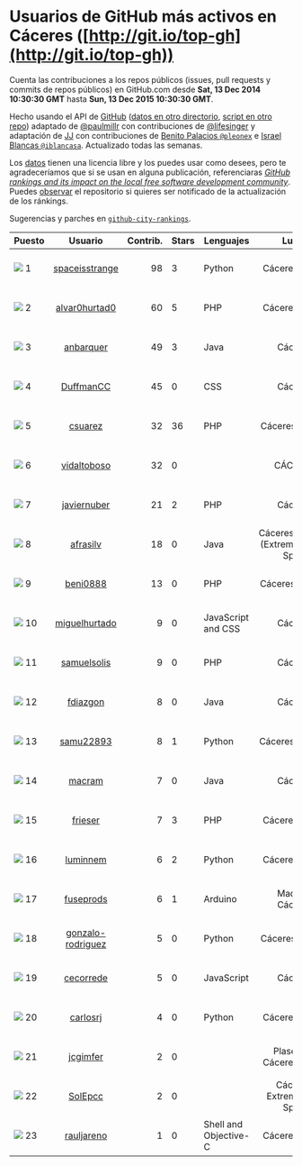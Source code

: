 
# Usuarios de GitHub más activos en Cáceres ([http://git.io/top-gh](http://git.io/top-gh))



  Cuenta las contribuciones a los repos públicos (issues, pull requests y commits de repos públicos) en GitHub.com desde  **Sat, 13 Dec 2014 10:30:30 GMT** hasta **Sun, 13 Dec 2015 10:30:30 GMT**.

  Hecho usando el API de [GitHub](http://github.com) ([datos en otro directorio](https://github.com/JJ/top-github-users-data/tree/master/data), [script en otro repo](https://github.com/JJ/github-city-rankings/blob/master/get-city.coffee)) adaptado de [@paulmillr](https://github.com/paulmillr) con contribuciones de [@lifesinger](https://github.com/lifesinger) y adaptación de [JJ](http://jj.github.io) con contribuciones de [Benito Palacios `@pleonex`](http://github.com/pleonex) e [Israel Blancas `@iblancasa`](https://github.com/iblancasa). Actualizado todas las semanas.

  Los [datos](https://github.com/JJ/top-github-users-data/tree/master/data) tienen una licencia libre y los puedes usar como desees, pero te agradeceríamos que si se usan en alguna publicación, referenciaras [*GitHub rankings and its impact on the local free software development community*](https://thewinnower.com/papers/github-rankings-and-its-impact-on-the-local-free-software-development-community). Puedes [observar](https://github.com/JJ/top-github-users-data/subscription) el repositorio si quieres ser notificado de la actualización de los ránkings.

  Sugerencias y parches en [`github-city-rankings`](http://github.com/JJ/github-city-rankings).


| Puesto   |  Usuario  |Contrib.| Stars | Lenguajes   |      Lugar      |  Avatar  |
|----------|:---------:|-------:|-------|-------------|:---------------:|----------|
|![](https://raw.githubusercontent.com/JJ/github-city-rankings/master/img/.gif) 1 | [spaceisstrange](https://github.com/spaceisstrange) | 98 | 3 | Python | Cáceres, Spain | <img src='https://avatars2.githubusercontent.com/u/6024783?v=3&s=64' width="64" title='Fran González'> |
|![](https://raw.githubusercontent.com/JJ/github-city-rankings/master/img/.gif) 2 | [alvar0hurtad0](https://github.com/alvar0hurtad0) | 60 | 5 | PHP | Cáceres, Spain | <img src='https://avatars0.githubusercontent.com/u/1130114?v=3&s=64' width="64" title='Alvaro J. Hurtado Villegas'> |
|![](https://raw.githubusercontent.com/JJ/github-city-rankings/master/img/.gif) 3 | [anbarquer](https://github.com/anbarquer) | 49 | 3 | Java | Cáceres | <img src='https://avatars3.githubusercontent.com/u/9308394?v=3&s=64' width="64" title='anbarquer'> |
|![](https://raw.githubusercontent.com/JJ/github-city-rankings/master/img/.gif) 4 | [DuffmanCC](https://github.com/DuffmanCC) | 45 | 0 | CSS | Cáceres | <img src='https://avatars2.githubusercontent.com/u/10270656?v=3&s=64' width="64" title='Carlos Ortiz'> |
|![](https://raw.githubusercontent.com/JJ/github-city-rankings/master/img/.gif) 5 | [csuarez](https://github.com/csuarez) | 32 | 36 | PHP | Cáceres (Spain) | <img src='https://avatars0.githubusercontent.com/u/680660?v=3&s=64' width="64" title='César Suárez Ortega'> |
|![](https://raw.githubusercontent.com/JJ/github-city-rankings/master/img/.gif) 6 | [vidaltoboso](https://github.com/vidaltoboso) | 32 | 0 |  | CÁCERES | <img src='https://avatars0.githubusercontent.com/u/4061419?v=3&s=64' width="64" title='vidaltoboso'> |
|![](https://raw.githubusercontent.com/JJ/github-city-rankings/master/img/.gif) 7 | [javiernuber](https://github.com/javiernuber) | 21 | 2 | PHP | Cáceres | <img src='https://avatars1.githubusercontent.com/u/854567?v=3&s=64' width="64" title='Fco Javier Núñez Berrocoso'> |
|![](https://raw.githubusercontent.com/JJ/github-city-rankings/master/img/.gif) 8 | [afrasilv](https://github.com/afrasilv) | 18 | 0 | Java | Cáceres/Badajoz (Extremadura) - Spain | <img src='https://avatars1.githubusercontent.com/u/9256924?v=3&s=64' width="64" title='Alejandro Franco Silva'> |
|![](https://raw.githubusercontent.com/JJ/github-city-rankings/master/img/.gif) 9 | [beni0888](https://github.com/beni0888) | 13 | 0 | PHP | Cáceres - Spain | <img src='https://avatars0.githubusercontent.com/u/2619784?v=3&s=64' width="64" title='Jesús Miguel Benito Calzada'> |
|![](https://raw.githubusercontent.com/JJ/github-city-rankings/master/img/.gif) 10 | [miguelhurtado](https://github.com/miguelhurtado) | 9 | 0 | JavaScript and CSS | Cáceres | <img src='https://avatars1.githubusercontent.com/u/4569925?v=3&s=64' width="64" title='Miguel Hurtado'> |
|![](https://raw.githubusercontent.com/JJ/github-city-rankings/master/img/.gif) 11 | [samuelsolis](https://github.com/samuelsolis) | 9 | 0 | PHP | Cáceres | <img src='https://avatars0.githubusercontent.com/u/3817887?v=3&s=64' width="64" title='Samuel'> |
|![](https://raw.githubusercontent.com/JJ/github-city-rankings/master/img/.gif) 12 | [fdiazgon](https://github.com/fdiazgon) | 8 | 0 | Java | Cáceres | <img src='https://avatars1.githubusercontent.com/u/12219405?v=3&s=64' width="64" title='Fernando Diaz'> |
|![](https://raw.githubusercontent.com/JJ/github-city-rankings/master/img/.gif) 13 | [samu22893](https://github.com/samu22893) | 8 | 1 | Python | Cáceres, España | <img src='https://avatars2.githubusercontent.com/u/5812967?v=3&s=64' width="64" title='Samuel Martín Cantalejo'> |
|![](https://raw.githubusercontent.com/JJ/github-city-rankings/master/img/.gif) 14 | [macram](https://github.com/macram) | 7 | 0 | Java | Cáceres | <img src='https://avatars1.githubusercontent.com/u/2062111?v=3&s=64' width="64" title='Manu Mateos'> |
|![](https://raw.githubusercontent.com/JJ/github-city-rankings/master/img/.gif) 15 | [frieser](https://github.com/frieser) | 7 | 3 | PHP | Cáceres, Spain | <img src='https://avatars1.githubusercontent.com/u/821756?v=3&s=64' width="64" title='Hector Molano'> |
|![](https://raw.githubusercontent.com/JJ/github-city-rankings/master/img/.gif) 16 | [luminnem](https://github.com/luminnem) | 6 | 2 | Python | Cáceres, Spain | <img src='https://avatars1.githubusercontent.com/u/3707216?v=3&s=64' width="64" title='Alberto Lorente'> |
|![](https://raw.githubusercontent.com/JJ/github-city-rankings/master/img/.gif) 17 | [fuseprods](https://github.com/fuseprods) | 6 | 1 | Arduino | Madrid / Cáceres | <img src='https://avatars3.githubusercontent.com/u/3052275?v=3&s=64' width="64" title='Javier Collado'> |
|![](https://raw.githubusercontent.com/JJ/github-city-rankings/master/img/.gif) 18 | [gonzalo-rodriguez](https://github.com/gonzalo-rodriguez) | 5 | 0 | Python | Cáceres (Spain) | <img src='https://avatars1.githubusercontent.com/u/4035127?v=3&s=64' width="64" title='Gonzalo Rodríguez Píriz'> |
|![](https://raw.githubusercontent.com/JJ/github-city-rankings/master/img/.gif) 19 | [cecorrede](https://github.com/cecorrede) | 5 | 0 | JavaScript | Cáceres | <img src='https://avatars0.githubusercontent.com/u/4774927?v=3&s=64' width="64" title='César Corredera Moreno'> |
|![](https://raw.githubusercontent.com/JJ/github-city-rankings/master/img/.gif) 20 | [carlosrj](https://github.com/carlosrj) | 4 | 0 | Python | Cáceres, Spain | <img src='https://avatars0.githubusercontent.com/u/9881700?v=3&s=64' width="64" title='Carlos Rufo Jiménez'> |
|![](https://raw.githubusercontent.com/JJ/github-city-rankings/master/img/.gif) 21 | [jcgimfer](https://github.com/jcgimfer) | 2 | 0 |  | Plasencia, Cáceres, Spain | <img src='https://avatars0.githubusercontent.com/u/12746401?v=3&s=64' width="64" title='Juan Carlos Giménez'> |
|![](https://raw.githubusercontent.com/JJ/github-city-rankings/master/img/.gif) 22 | [SolEpcc](https://github.com/SolEpcc) | 2 | 0 |  | Cáceres, Extremadura, Spain | <img src='https://avatars3.githubusercontent.com/u/9723722?v=3&s=64' width="64" title='Smart Open Lab Epcc'> |
|![](https://raw.githubusercontent.com/JJ/github-city-rankings/master/img/.gif) 23 | [rauljareno](https://github.com/rauljareno) | 1 | 0 | Shell and Objective-C | Cáceres, Spain | <img src='https://avatars2.githubusercontent.com/u/4493075?v=3&s=64' width="64" title='Raul Jareño'> |

